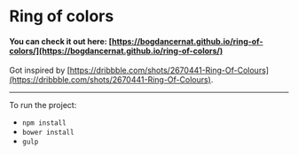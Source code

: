 # Ring of colors

#### You can check it out here: [https://bogdancernat.github.io/ring-of-colors/](https://bogdancernat.github.io/ring-of-colors/)

Got inspired by [https://dribbble.com/shots/2670441-Ring-Of-Colours](https://dribbble.com/shots/2670441-Ring-Of-Colours).

___

To run the project:

* `npm install`
* `bower install`
* `gulp`
